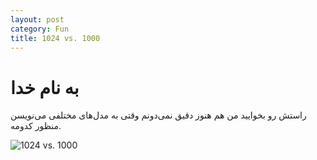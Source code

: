 ```yaml
---
layout: post
category: Fun
title: 1024 vs. 1000
---
```

به نام خدا
===========

راستش رو بخوایید من هم هنوز دقیق نمی‌دونم وقتی به مدل‌های مختلفی می‌نویسن منظور کدومه.

![1024 vs. 1000](http://imgs.xkcd.com/comics/kilobyte.png)

